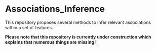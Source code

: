 # Associations_Inference
 This repository proposes several methods to infer relevant associations within a set of features.   

**Please note that this repository is currently under construction which explains that numerous things are missing !**